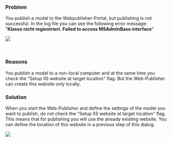 ### Problem

You publish a model to the Webpublisher-Portal, but publishing is not
successful. In the log file you can see the following error message:  
"**Klasse nicht regiestriert. Failed to access MSAdminBase interface**"

![](//images.ctfassets.net/utx1h0gfm1om/2iWYAvWUCkcAQmOgwGAK8E/649801ed20992aa666f3e2467a3881e7/328312.png)

 

### Reasons

You publish a model to a non-local computer and at the same time you
check the "Setup IIS website at target location" flag. But the
Web-Publisher can create this website only locally.

### Solution

When you start the Web-Publisher and define the settings of the model
you want to publish, do not check the "Setup IIS website at target
location" flag. This means that for publishing you will use the already
existing website. You can define the location of this website in a
previous step of this dialog.

![](//images.ctfassets.net/utx1h0gfm1om/20ffVaQJIoE4sYE0emICKQ/e2063d4c9fec24234a05bd03deb68bcf/328313.png)

 
